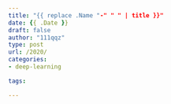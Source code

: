 ```yaml
---
title: "{{ replace .Name "-" " " | title }}"
date: {{ .Date }}
draft: false
author: "111qqz"
type: post
url: /2020/
categories:
- deep-learning

tags:

---
```

